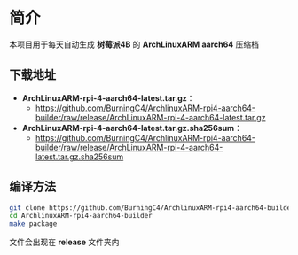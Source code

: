 # 简介
本项目用于每天自动生成 **树莓派4B** 的 **ArchLinuxARM** **aarch64** 压缩档

## 下载地址

- **ArchLinuxARM-rpi-4-aarch64-latest.tar.gz**：
  - https://github.com/BurningC4/ArchlinuxARM-rpi4-aarch64-builder/raw/release/ArchLinuxARM-rpi-4-aarch64-latest.tar.gz
- **ArchLinuxARM-rpi-4-aarch64-latest.tar.gz.sha256sum**：
  - https://github.com/BurningC4/ArchlinuxARM-rpi4-aarch64-builder/raw/release/ArchLinuxARM-rpi-4-aarch64-latest.tar.gz.sha256sum

## 编译方法

```bash
git clone https://github.com/BurningC4/ArchlinuxARM-rpi4-aarch64-builder
cd ArchlinuxARM-rpi4-aarch64-builder
make package
```
文件会出现在 **release** 文件夹内
